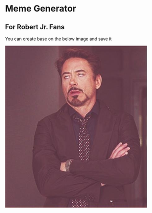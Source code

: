# Meme Generator
## For Robert Jr. Fans

You can create base on the below image and save it

![alt text](https://github.com/bharatgupta99/MemeGen/blob/master/app/src/main/res/drawable/meme.jpg)
